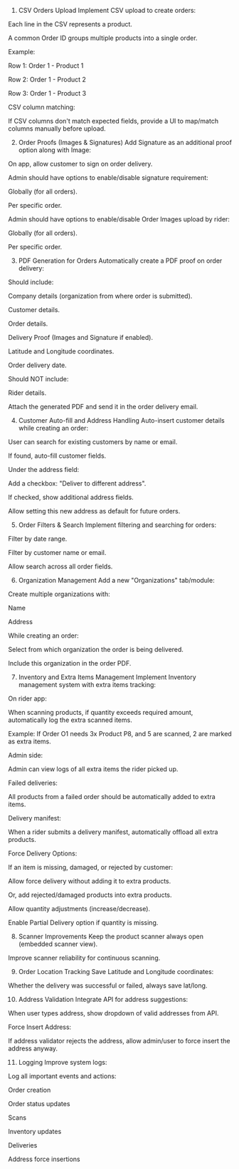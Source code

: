 1. CSV Orders Upload
Implement CSV upload to create orders:

Each line in the CSV represents a product.

A common Order ID groups multiple products into a single order.

Example:

Row 1: Order 1 - Product 1

Row 2: Order 1 - Product 2

Row 3: Order 1 - Product 3

CSV column matching:

If CSV columns don't match expected fields, provide a UI to map/match columns manually before upload.

2. Order Proofs (Images & Signatures)
Add Signature as an additional proof option along with Image:

On app, allow customer to sign on order delivery.

Admin should have options to enable/disable signature requirement:

Globally (for all orders).

Per specific order.

Admin should have options to enable/disable Order Images upload by rider:

Globally (for all orders).

Per specific order.

3. PDF Generation for Orders
Automatically create a PDF proof on order delivery:

Should include:

Company details (organization from where order is submitted).

Customer details.

Order details.

Delivery Proof (Images and Signature if enabled).

Latitude and Longitude coordinates.

Order delivery date.

Should NOT include:

Rider details.

Attach the generated PDF and send it in the order delivery email.

4. Customer Auto-fill and Address Handling
Auto-insert customer details while creating an order:

User can search for existing customers by name or email.

If found, auto-fill customer fields.

Under the address field:

Add a checkbox: "Deliver to different address".

If checked, show additional address fields.

Allow setting this new address as default for future orders.

5. Order Filters & Search
Implement filtering and searching for orders:

Filter by date range.

Filter by customer name or email.

Allow search across all order fields.

6. Organization Management
Add a new "Organizations" tab/module:

Create multiple organizations with:

Name

Address

While creating an order:

Select from which organization the order is being delivered.

Include this organization in the order PDF.

7. Inventory and Extra Items Management
Implement Inventory management system with extra items tracking:

On rider app:

When scanning products, if quantity exceeds required amount, automatically log the extra scanned items.

Example: If Order O1 needs 3x Product P8, and 5 are scanned, 2 are marked as extra items.

Admin side:

Admin can view logs of all extra items the rider picked up.

Failed deliveries:

All products from a failed order should be automatically added to extra items.

Delivery manifest:

When a rider submits a delivery manifest, automatically offload all extra products.

Force Delivery Options:

If an item is missing, damaged, or rejected by customer:

Allow force delivery without adding it to extra products.

Or, add rejected/damaged products into extra products.

Allow quantity adjustments (increase/decrease).

Enable Partial Delivery option if quantity is missing.

8. Scanner Improvements
Keep the product scanner always open (embedded scanner view).

Improve scanner reliability for continuous scanning.

9. Order Location Tracking
Save Latitude and Longitude coordinates:

Whether the delivery was successful or failed, always save lat/long.

10. Address Validation
Integrate API for address suggestions:

When user types address, show dropdown of valid addresses from API.

Force Insert Address:

If address validator rejects the address, allow admin/user to force insert the address anyway.

11. Logging
Improve system logs:

Log all important events and actions:

Order creation

Order status updates

Scans

Inventory updates

Deliveries

Address force insertions